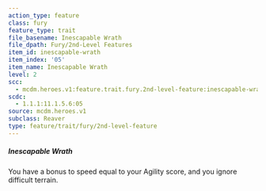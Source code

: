 ```yaml
---
action_type: feature
class: fury
feature_type: trait
file_basename: Inescapable Wrath
file_dpath: Fury/2nd-Level Features
item_id: inescapable-wrath
item_index: '05'
item_name: Inescapable Wrath
level: 2
scc:
  - mcdm.heroes.v1:feature.trait.fury.2nd-level-feature:inescapable-wrath
scdc:
  - 1.1.1:11.1.5.6:05
source: mcdm.heroes.v1
subclass: Reaver
type: feature/trait/fury/2nd-level-feature
---
```


##### Inescapable Wrath

You have a bonus to speed equal to your Agility score, and you ignore difficult terrain.
